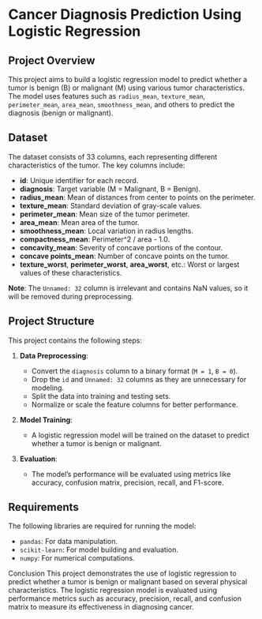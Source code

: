 # Cancer Diagnosis Prediction Using Logistic Regression

## Project Overview

This project aims to build a logistic regression model to predict whether a tumor is benign (B) or malignant (M) using various tumor characteristics. The model uses features such as `radius_mean`, `texture_mean`, `perimeter_mean`, `area_mean`, `smoothness_mean`, and others to predict the diagnosis (benign or malignant).

## Dataset

The dataset consists of 33 columns, each representing different characteristics of the tumor. The key columns include:

- **id**: Unique identifier for each record.
- **diagnosis**: Target variable (M = Malignant, B = Benign).
- **radius_mean**: Mean of distances from center to points on the perimeter.
- **texture_mean**: Standard deviation of gray-scale values.
- **perimeter_mean**: Mean size of the tumor perimeter.
- **area_mean**: Mean area of the tumor.
- **smoothness_mean**: Local variation in radius lengths.
- **compactness_mean**: Perimeter^2 / area - 1.0.
- **concavity_mean**: Severity of concave portions of the contour.
- **concave points_mean**: Number of concave points on the tumor.
- **texture_worst**, **perimeter_worst**, **area_worst**, etc.: Worst or largest values of these characteristics.

**Note**: The `Unnamed: 32` column is irrelevant and contains NaN values, so it will be removed during preprocessing.

## Project Structure

This project contains the following steps:

1. **Data Preprocessing**:
   - Convert the `diagnosis` column to a binary format (`M = 1`, `B = 0`).
   - Drop the `id` and `Unnamed: 32` columns as they are unnecessary for modeling.
   - Split the data into training and testing sets.
   - Normalize or scale the feature columns for better performance.

2. **Model Training**:
   - A logistic regression model will be trained on the dataset to predict whether a tumor is benign or malignant.
   
3. **Evaluation**:
   - The model’s performance will be evaluated using metrics like accuracy, confusion matrix, precision, recall, and F1-score.

## Requirements

The following libraries are required for running the model:

- `pandas`: For data manipulation.
- `scikit-learn`: For model building and evaluation.
- `numpy`: For numerical computations.

Conclusion
This project demonstrates the use of logistic regression to predict whether a tumor is benign or malignant based on several physical characteristics. The logistic regression model is evaluated using performance metrics such as accuracy, precision, recall, and confusion matrix to measure its effectiveness in diagnosing cancer.
